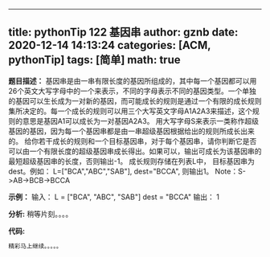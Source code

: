 
---
title: pythonTip 122 基因串
author: gznb
date: 2020-12-14 14:13:24
categories: [ACM, pythonTip]
tags: [简单]
math: true
---

**题目描述：**
基因串是由一串有限长度的基因所组成的，其中每一个基因都可以用26个英文大写字母中的一个来表示，不同的字母表示不同的基因类型。一个单独的基因可以生长成为一对新的基因，而可能成长的规则是通过一个有限的成长规则集所决定的。每一个成长的规则可以用三个大写英文字母A1A2A3来描述，这个规则的意思是基因A1可以成长为一对基因A2A3。 
用大写字母S来表示一类称作超级基因的基因，因为每一个基因串都是由一串超级基因根据给出的规则所成长出来的。 
给你若干成长的规则和一个目标基因串，对于每个基因串，请你判断它是否可以由一个有限长度的超级基因串成长得出。如果可以，输出可成长为该基因串的最短超级基因串的长度，否则输出-1。
成长规则存储在列表L中， 目标基因串为dest。例如：
L=["BCA","ABC","SAB"], dest="BCCA", 则输出1。 Note：S->AB->BCB->BCCA 

**示例：**
输入：
L = ["BCA", "ABC", "SAB"]
dest = "BCCA"
输出：
1


**分析:**
稍等片刻。。。。

**代码:**
```python
精彩马上继续。。。。。
```
